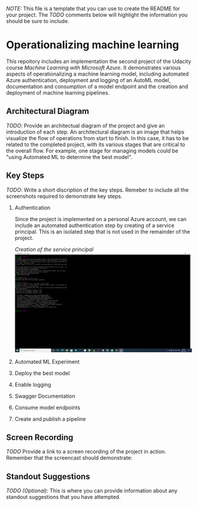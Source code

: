 *NOTE:* This file is a template that you can use to create the README for your project. The *TODO* comments below will highlight the information you should be sure to include.


# Operationalizing machine learning

This repoitory includes an implementation the second project of the Udacity course *Machine Learning with Microsoft Azure*. It demonstrates various aspects of operationalizing a machine learning model, including automated Azure authentication, deployment and logging of an AutoML model, documentation and consumption of a model endpoint and the creation and deployment of machine learning pipelines.

## Architectural Diagram
*TODO*: Provide an architectual diagram of the project and give an introduction of each step. An architectural diagram is an image that helps visualize the flow of operations from start to finish. In this case, it has to be related to the completed project, with its various stages that are critical to the overall flow. For example, one stage for managing models could be "using Automated ML to determine the best model". 

## Key Steps
*TODO*: Write a short discription of the key steps. Remeber to include all the screenshots required to demonstrate key steps. 
1. Authentication
   
   Since the project is implemented on a personal Azure account, we can include an  automated authentication step by creating of a service principal. This is an isolated step that    is not used in the remainder of the project.
   
   *Creation of the service principal*
   ![image](../screenshots/service_prinicipal.png)
2. Automated ML Experiment
3. Deploy the best model
4. Enable logging
5. Swagger Documentation
6. Consume model endpoints
7. Create and publish a pipeline

## Screen Recording
*TODO* Provide a link to a screen recording of the project in action. Remember that the screencast should demonstrate:

## Standout Suggestions
*TODO (Optional):* This is where you can provide information about any standout suggestions that you have attempted.
